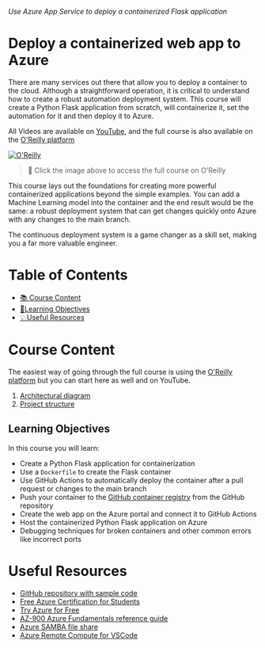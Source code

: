 _Use Azure App Service to deploy a containerized Flask application_

# Deploy a containerized web app to Azure

There are many services out there that allow you to deploy a container to the cloud. Although a straightforward operation, it is critical to understand how to create a robust automation deployment system. This course will create a Python Flask application from scratch, will containerize it, set the automation for it and then deploy it to Azure.

All Videos are available on [YouTube](https://www.youtube.com/playlist?list=PLd5aRIS7MwjnS0tD_76sWMFVAxKaIcFWq), and the full course is also available on the [O'Reilly platform](https://learning.oreilly.com/videos/deploying-containers-to/50135VIDEOPAIML/)

[![O'Reilly](https://learning.oreilly.com/covers/urn:orm:video:50135VIDEOPAIML/400w/)](https://learning.oreilly.com/videos/deploying-containers-to/50135VIDEOPAIML/ "Deploy Containerized Apps on Azure")
> 🎥 Click the image above to access the full course on O'Reilly

This course lays out the foundations for creating more powerful containerized applications beyond the simple examples. You can add a Machine Learning model into the container and the end result would be the same: a robust deployment system that can get changes quickly onto Azure with any changes to the main branch.

The continuous deployment system is a game changer as a skill set, making you a far more valuable engineer.

# Table of Contents

- [📚 Course Content](#course-content)
- [🎯Learning Objectives](#learning-objectives)
- [💡 Useful Resources](#useful-resources)



# Course Content

The easiest way of going through the full course is using the [O'Reilly platform](https://learning.oreilly.com/videos/deploying-containers-to/50135VIDEOPAIML/) but you can start here as well and on YouTube.

1. [Architectural diagram](./course/architecture.md)
1. [Project structure](./course/project.md)



## Learning Objectives

In this course you will learn:

- Create a Python Flask application for containerization
- Use a `Dockerfile` to create the Flask container
- Use GitHub Actions to automatically deploy the container after a pull request or changes to the main branch
- Push your container to the [GitHub container registry](ghcr.io) from the GitHub repository
- Create the web app on the Azure portal and connect it to GitHub Actions
- Host the containerized Python Flask application on Azure
- Debugging techniques for broken containers and other common errors like incorrect ports


# Useful Resources

- [GitHub repository with sample code](https://github.com/alfredodeza/azure-flask-container-app)
- [Free Azure Certification for Students](https://docs.microsoft.com/learn/certifications/student-training-and-certification?WT.mc_id=academic-0000-alfredodeza)
- [Try Azure for Free](https://azure.microsoft.com/en-us/free/?WT.mc_id=academic-00000-alfredodeza)
- [AZ-900 Azure Fundamentals reference guide](https://learning.oreilly.com/videos/az-900-azure-fundamentals/50125VIDEOPAIML/)
- [Azure SAMBA file share](https://learning.oreilly.com/videos/azure-samba-file/50127VIDEOPAIML/)
- [Azure Remote Compute for VSCode](https://learning.oreilly.com/videos/azure-remote-compute/50126VIDEOPAIML/)
